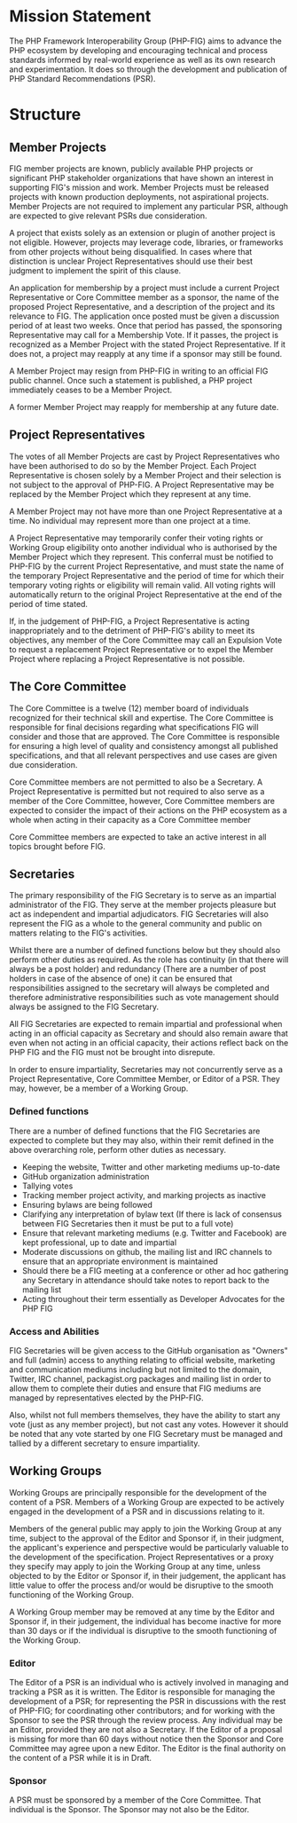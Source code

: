 # Mission Statement

The PHP Framework Interoperability Group (PHP-FIG) aims to advance the PHP ecosystem by developing and encouraging technical and process standards informed by real-world experience as well as its own research and experimentation. It does so through the development and publication of PHP Standard Recommendations (PSR).

# Structure

## Member Projects

FIG member projects are known, publicly available PHP projects or significant PHP stakeholder organizations that have shown an interest in supporting FIG's mission and work.  Member Projects must be released projects with known production deployments, not aspirational projects.  Member Projects are not required to implement any particular PSR, although are expected to give relevant PSRs due consideration.

A project that exists solely as an extension or plugin of another project is not eligible. However, projects may leverage code, libraries, or frameworks from other projects without being disqualified. In cases where that distinction is unclear Project Representatives should use their best judgment to implement the spirit of this clause.

An application for membership by a project must include a current Project Representative or Core Committee member as a sponsor, the name of the proposed Project Representative, and a description of the project and its relevance to FIG.  The application once posted must be given a discussion period of at least two weeks.  Once that period has passed, the sponsoring Representative may call for a Membership Vote.  If it passes, the project is recognized as a Member Project with the stated Project Representative.  If it does not, a project may reapply at any time if a sponsor may still be found.

A Member Project may resign from PHP-FIG in writing to an official FIG public channel. Once such a statement is published, a PHP project immediately ceases to be a Member Project.

A former Member Project may reapply for membership at any future date.

## Project Representatives

The votes of all Member Projects are cast by Project Representatives who have been authorised to do so by the Member Project. Each Project Representative is chosen solely by a Member Project and their selection is not subject to the approval of PHP-FIG. A Project Representative may be replaced by the Member Project which they represent at any time.

A Member Project may not have more than one Project Representative at a time. No individual may represent more than one project at a time.

A Project Representative may temporarily confer their voting rights or Working Group eligibility onto another individual who is authorised by the Member Project which they represent. This conferral must be notified to PHP-FIG by the current Project Representative, and must state the name of the temporary Project Representative and the period of time for which their temporary voting rights or eligibility will remain valid. All voting rights will automatically return to the original Project Representative at the end of the period of time stated.

If, in the judgement of PHP-FIG, a Project Representative is acting inappropriately and to the detriment of PHP-FIG's ability to meet its objectives, any member of the Core Committee may call an Expulsion Vote to request a replacement Project Representative or to expel the Member Project where replacing a Project Representative is not possible.

## The Core Committee

The Core Committee is a twelve (12) member board of individuals recognized for their technical skill and expertise. The Core Committee is responsible for final decisions regarding what specifications FIG will consider and those that are approved.  The Core Committee is responsible for ensuring a high level of quality and consistency amongst all published specifications, and that all relevant perspectives and use cases are given due consideration.

Core Committee members are not permitted to also be a Secretary. A Project Representative is permitted but not required to also serve as a member of the Core Committee, however, Core Committee members are expected to consider the impact of their actions on the PHP ecosystem as a whole when acting in their capacity as a Core Committee member

Core Committee members are expected to take an active interest in all topics brought before FIG.

## Secretaries

The primary responsibility of the FIG Secretary is to serve as an impartial administrator of the FIG. They serve at the member projects pleasure but act as independent and impartial adjudicators. FIG Secretaries will also represent the FIG as a whole to the general community and public on matters relating to the FIG's activities.

Whilst there are a number of defined functions below but they should also perform other duties as required. As the role has continuity (in that there will always be a post holder) and redundancy (There are a number of post holders in case of the absence of one) it can be ensured that responsibilities assigned to the secretary will always be completed and therefore administrative responsibilities such as vote management should always be assigned to the FIG Secretary.

All FIG Secretaries are expected to remain impartial and professional when acting in an official capacity as Secretary and should also remain aware that even when not acting in an official capacity, their actions reflect back on the PHP FIG and the FIG must not be brought into disrepute.

In order to ensure impartiality, Secretaries may not concurrently serve as a Project Representative, Core Committee Member, or Editor of a PSR. They may, however, be a member of a Working Group.

### Defined functions

There are a number of defined functions that the FIG Secretaries are expected to complete but they may also, within their remit defined in the above overarching role, perform other duties as necessary.

* Keeping the website, Twitter and other marketing mediums up-to-date
* GitHub organization administration
* Tallying votes
* Tracking member project activity, and marking projects as inactive
* Ensuring bylaws are being followed
* Clarifying any interpretation of bylaw text (If there is lack of consensus between FIG Secretaries then it must be put to a full vote)
* Ensure that relevant marketing mediums (e.g. Twitter and Facebook) are kept professional, up to date and impartial
* Moderate discussions on github, the mailing list and IRC channels to ensure that an appropriate environment is maintained
* Should there be a FIG meeting at a conference or other ad hoc gathering any Secretary in attendance should take notes to report back to the mailing list
* Acting throughout their term essentially as Developer Advocates for the PHP FIG

### Access and Abilities

FIG Secretaries will be given access to the GitHub organisation as "Owners" and full (admin) access to anything relating to official website, marketing and communication mediums including but not limited to the domain, Twitter, IRC channel, packagist.org packages and mailing list in order to allow them to complete their duties and ensure that FIG mediums are managed by representatives elected by the PHP-FIG.

Also, whilst not full members themselves, they have the ability to start any vote (just as any member project), but not cast any votes. However it should be noted that any vote started by one FIG Secretary must be managed and tallied by a different secretary to ensure impartiality.

## Working Groups

Working Groups are principally responsible for the development of the content of a PSR. Members of a Working Group are expected to be actively engaged in the development of a PSR and in discussions relating to it.

Members of the general public may apply to join the Working Group at any time, subject to the approval of the Editor and Sponsor if, in their judgment, the applicant's experience and perspective would be particularly valuable to the development of the specification. Project Representatives or a proxy they specify may apply to join the Working Group at any time, unless objected to by the Editor or Sponsor if, in their judgement, the applicant has little value to offer the process and/or would be disruptive to the smooth functioning of the Working Group.

A Working Group member may be removed at any time by the Editor and Sponsor if, in their judgement, the individual has become inactive for more than 30 days or if the individual is disruptive to the smooth functioning of the Working Group.

### Editor

The Editor of a PSR is an individual who is actively involved in managing and tracking a PSR as it is written. The Editor is responsible for managing the development of a PSR; for representing the PSR in discussions with the rest of PHP-FIG; for coordinating other contributors; and for working with the Sponsor to see the PSR through the review process. Any individual may be an Editor, provided they are not also a Secretary. If the Editor of a proposal is missing for more than 60 days without notice then the Sponsor and Core Committee may agree upon a new Editor. The Editor is the final authority on the content of a PSR while it is in Draft.

### Sponsor

A PSR must be sponsored by a member of the Core Committee.  That individual is the Sponsor.  The Sponsor may not also be the Editor.
